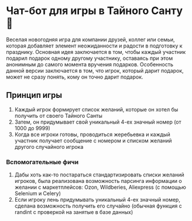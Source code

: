 # Чат-бот для игры в Тайного Санту 🎅

Веселая новогодняя игра для компании друзей, коллег или семьи, которая добавляет элемент неожиданности и радости в подготовку к празднику. Основная идея заключается в том, чтобы каждый участник подарил подарок одному другому участнику, оставаясь при этом анонимным до самого момента вручения подарков.
Особенность данной версии заключается в том, что игрок, который дарит подарок, может не сразу понять, кому он точно дарит подарок.

## Принцип игры

1. Каждый игрок формирует список желаний, которые он хотел бы получить от своего Тайного Санты
2. Затем, он придумывает свой уникальный 4-ех значный номер (от 1000 до 9999)
3. Когда все игроки готовы, проводиться жеребьевка и каждый участник получает сообщение с номером и списком желаний другого случайного игрока

### Вспомогательные фичи

1. Дабы хоть как-то постараться стандартизировать списки желаний игроков, была реализована возможность парсинга информации о желании с маркетплейсов: Ozon, Wildberies, Aliexpress (с помощью Selenium и Celery)
2. Если игроку лень придумывать уникальный 4-ех значный номер, сделана возможность получить его случайно (обычная функция с randint с проверкой на занятые в базе данных)

